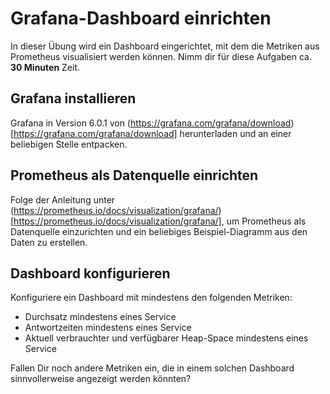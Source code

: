 # Grafana-Dashboard einrichten

In dieser Übung wird ein Dashboard eingerichtet, mit dem die Metriken
aus Prometheus visualisiert werden können. Nimm dir für diese Aufgaben
ca. **30 Minuten** Zeit.

## Grafana installieren

Grafana in Version 6.0.1 von (https://grafana.com/grafana/download)[https://grafana.com/grafana/download]
herunterladen und an einer beliebigen Stelle entpacken.

## Prometheus als Datenquelle einrichten

Folge der Anleitung unter (https://prometheus.io/docs/visualization/grafana/)[https://prometheus.io/docs/visualization/grafana/],
um Prometheus als Datenquelle einzurichten und ein beliebiges Beispiel-Diagramm aus den Daten zu erstellen.

## Dashboard konfigurieren

Konfiguriere ein Dashboard mit mindestens den folgenden Metriken:

* Durchsatz mindestens eines Service
* Antwortzeiten mindestens eines Service
* Aktuell verbrauchter und verfügbarer Heap-Space mindestens eines Service

Fallen Dir noch andere Metriken ein, die in einem solchen Dashboard sinnvollerweise angezeigt werden könnten?